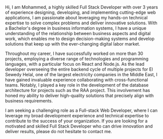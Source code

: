 Hi, I am Mohammed, a highly skilled Full Stack Developer with over 3 years of experience designing, developing, and implementing cutting-edge web applications, I am passionate about leveraging my hands-on technical expertise to solve complex problems and deliver innovative solutions. With a Bachelor's degree in business information systems, I have a unique understanding of the relationship between business aspects and digital work, which enables me to design decision-making systems and develop solutions that keep up with the ever-changing digital labor market.

Throughout my career, I have successfully worked on more than 30 projects, employing a diverse range of technologies and programming languages, with a particular focus on React and Node.js. As the lead developer overseeing the entire backend cycle of multiple projects for El Sewedy Helal, one of the largest electricity companies in the Middle East, I have gained invaluable experience collaborating with cross-functional teams. Notably, I played a key role in the development of the database architecture for projects such as the RAA project. This involvement has honed my ability to deliver high-quality solutions that precisely align with business requirements.

I am seeking a challenging role as a Full-stack Web Developer, where I can leverage my broad development experience and technical expertise to contribute to the success of your organization. If you are looking for a motivated and skilled Full Stack Developer who can drive innovation and deliver results, please do not hesitate to contact me.
